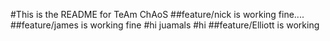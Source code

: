 #This is the README for TeAm ChAoS
##feature/nick is working fine....
##feature/james is working fine
#hi juamals
#hi 
##feature/Elliott is working
